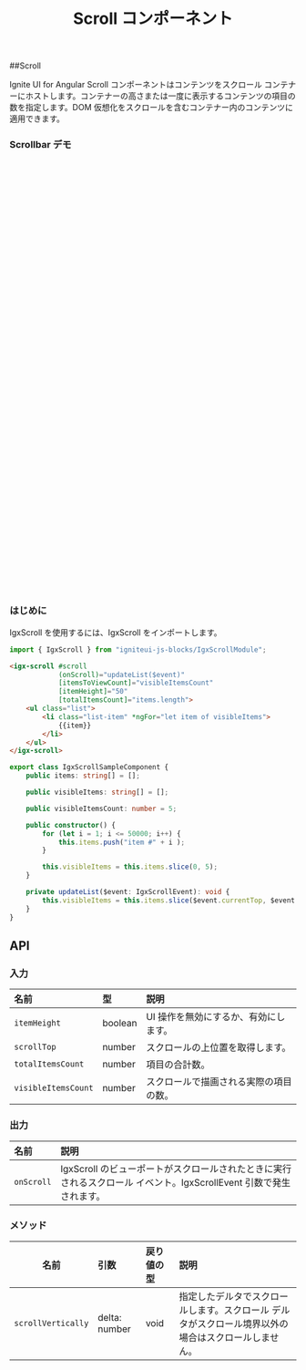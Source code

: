 ﻿---
title: Scroll コンポーネント
_description: Ignite UI for Angular Scroll Bar コンポーネントは、レスポンシブで直感的な UI のためにスクロールを実装するスタンドアロン ネイティブなコントロールです。
_keywords: Ignite UI for Angular, UI コントロール, Angular ウィジェット, web ウィジェット, UI ウィジェット, Angular, ネイティブ Angular コンポーネント スィート, ネイティブ Angular コントロール, ネイティブ Angular コンポーネント ライブラリ, Angular Scrollbar コンポーネント, Angular Scrollbar コントロール
---

##Scroll
<p class="highlight">Ignite UI for Angular Scroll コンポーネントはコンテンツをスクロール コンテナーにホストします。コンテナーの高さまたは一度に表示するコンテンツの項目の数を指定します。DOM 仮想化をスクロールを含むコンテナー内のコンテンツに適用できます。</p>
<div class="divider"></div>

### Scrollbar デモ
<div class="sample-container" style="height: 755px">
    <iframe frameborder="0" seamless width="100%" height="100%" src="https://{environment:host}/angular-demos/scroll"></iframe>
</div>
<div class="divider--half"></div>

### はじめに
IgxScroll を使用するには、IgxScroll をインポートします。

```typescript
import { IgxScroll } from "igniteui-js-blocks/IgxScrollModule";
```
<div class="divider--half"></div>

```html
<igx-scroll #scroll
            (onScroll)="updateList($event)"
            [itemsToViewCount]="visibleItemsCount"
            [itemHeight]="50"
            [totalItemsCount]="items.length">
    <ul class="list">
        <li class="list-item" *ngFor="let item of visibleItems">
            {{item}}
        </li>
    </ul>
</igx-scroll>
```

```typescript
export class IgxScrollSampleComponent {
    public items: string[] = [];

    public visibleItems: string[] = [];

    public visibleItemsCount: number = 5;

    public constructor() {
        for (let i = 1; i <= 50000; i++) {
            this.items.push("item #" + i );
        }

        this.visibleItems = this.items.slice(0, 5);
    }

    private updateList($event: IgxScrollEvent): void {
        this.visibleItems = this.items.slice($event.currentTop, $event.currentTop + this.visibleItemsCount);
    }
}

```
<div class="divider--half"></div>


## API

### 入力

| 名前 | 型 | 説明 |
| :--- | :--- | :--- |
| `itemHeight` | boolean | UI 操作を無効にするか、有効にします。 |
| `scrollTop` | number | スクロールの上位置を取得します。 |
| `totalItemsCount` | number | 項目の合計数。 |
| `visibleItemsCount` | number | スクロールで描画される実際の項目の数。 |
<div class="divider--half"></div>

### 出力

| 名前 | 説明 |
| :--- | :--- |
| `onScroll`  | IgxScroll のビューポートがスクロールされたときに実行されるスクロール イベント。IgxScrollEvent 引数で発生されます。|
<div class="divider--half"></div>

### メソッド

| 名前   | 引数 | 戻り値の型 | 説明 |
|:----------:|:------|:------|:------|
| `scrollVertically`  | delta: number | void | 指定したデルタでスクロールします。スクロール デルタがスクロール境界以外の場合はスクロールしません。 |
<div class="divider--half"></div>
